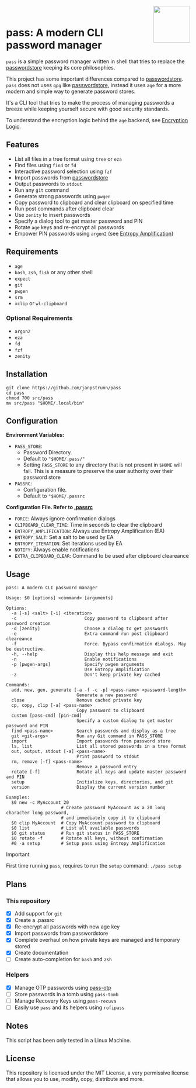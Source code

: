 <img src="https://git.disroot.org/janpstrunn/images/raw/branch/main/pass.png" align="right" height="100"/>
<br>

# pass: A modern CLI password manager

`pass` is a simple password manager written in shell that tries to replace the [passwordstore](https://www.passwordstore.org/) keeping its core philosophies.

This project has some important differences compared to [passwordstore](https://www.passwordstore.org/). `pass` does not uses `gpg` like [passwordstore](https://www.passwordstore.org/), instead it uses `age` for a more modern and simple way to generate password stores.

It's a CLI tool that tries to make the process of managing passwords a breeze while keeping yourself secure with good security standards.

To understand the encryption logic behind the `age` backend, see [Encryption Logic](https://github.com/janpstrunn/pass/wiki/Encryption-Logic).

## Features

- List all files in a tree format using `tree` or `eza`
- Find files using `find` or `fd`
- Interactive password selection using `fzf`
- Import passwords from [passwordstore](https://www.passwordstore.org/)
- Output passwords to `stdout`
- Run any `git` command
- Generate strong passwords using `pwgen`
- Copy password to clipboard and clear clipboard on specified time
- Run post commands after clipboard clear
- Use `zenity` to insert passwords
- Specify a dialog tool to get master password and PIN
- Rotate `age` keys and re-encrypt all passwords
- Empower PIN passwords using `argon2` (see [Entropy Amplification](https://github.com/janpstrunn/pass/wiki/Encryption-Logic#entropy-amplification))

## Requirements

- `age`
- `bash`, `zsh`, `fish` or any other shell
- `expect`
- `git`
- `pwgen`
- `srm`
- `xclip` or `wl-clipboard`

### Optional Requirements

- `argon2`
- `eza`
- `fd`
- `fzf`
- `zenity`

## Installation

```
git clone https://github.com/janpstrunn/pass
cd pass
chmod 700 src/pass
mv src/pass "$HOME/.local/bin"
```

## Configuration

**Environment Variables:**

- `PASS_STORE`:
  - Password Directory.
  - Default to `"$HOME/.pass/"`
  - Setting `PASS_STORE` to any directory that is not present in `$HOME` will fail. This is a measure to preserve the user authority over their password store
- `PASSRC`:
  - Configuration file.
  - Default to `"$HOME/.passrc`

**Configuration File. Refer to [.passrc](https://github.com/janpstrunn/pass/blob/main/.passrc)**

- `FORCE`: Always ignore confirmation dialogs
- `CLIPBOARD_CLEAR_TIME`: Time in seconds to clear the clipboard
- `ENTROPY_AMPLIFICATION`: Always use Entropy Amplification (EA)
- `ENTROPY_SALT`: Set a salt to be used by EA
- `ENTROPY_ITERATION`: Set iterations used by EA
- `NOTIFY`: Always enable notifications
- `EXTRA_CLIPBOARD_CLEAR`: Command to be used after clipboard cleareance

## Usage

```
pass: A modern CLI password manager

Usage: $0 [options] <command> [arguments]

Options:
  -a [-s] <salt> [-i] <iteration>
  -c                          Copy password to clipboard after password creation
  -d [zenity]                 Choose a dialog to get passwords
  -e                          Extra command run post clipboard cleareance
  -f                          Force. Bypass confirmation dialogs. May be destructive.
  -h, --help                  Display this help message and exit
  -n                          Enable notifications
  -p [pwgen-args]             Specify pwgen arguments
                              Use Entropy Amplification
  -z                          Don't keep private key cached

Commands:
  add, new, gen, generate [-a -f -c -p] <pass-name> <password-length>
                           Generate a new password
  close                    Remove cached private key
  cp, copy, clip [-a] <pass-name>
                           Copy password to clipboard
  custom [pass-cmd] [pin-cmd]
                           Specify a custom dialog to get master password and PIN
  find <pass-name>         Search passwords and display as a tree
  git <git-args>           Run any Git command in PASS_STORE
  import                   Import passwords from password store
  ls, list                 List all stored passwords in a tree format
  out, output, stdout [-a] <pass-name>
                           Print password to stdout
  rm, remove [-f] <pass-name>
                           Remove a password entry
  rotate [-f]              Rotate all keys and update master password and PIN
  setup                    Initialize keys, directories, and git
  version                  Display the current version number

Examples:
  $0 new -c MyAccount 20
                     # Create password MyAccount as a 20 long character long password,
                     # and immediately copy it to clipboard
  $0 clip MyAccount  # Copy MyAccount password to clipboard
  $0 list            # List all available passwords
  $0 git status      # Run git status in PASS_STORE
  $0 rotate -f       # Rotate all keys, without confirmation
  #0 -a setup        # Setup pass using Entropy Amplification
```

> [!IMPORTANT]
> First time running `pass`, requires to run the `setup` command: `./pass setup`

## Plans

### This repository

- [x] Add support for `git`
- [x] Create a .passrc
- [x] Re-encrypt all passwords with new age key
- [x] Import passwords from passwordstore
- [x] Complete overhaul on how private keys are managed and temporary stored
- [x] Create documentation
- [ ] Create auto-completion for `bash` and `zsh`

### Helpers

- [x] Manage OTP passwords using [pass-otp](https://github.com/janpstrunn/pass-otp)
- [ ] Store passwords in a tomb using `pass-tomb`
- [ ] Manage Recovery Keys using `pass-recuva`
- [ ] Easily use `pass` and its helpers using `rofipass`

## Notes

This script has been only tested in a Linux Machine.

## License

This repository is licensed under the MIT License, a very permissive license that allows you to use, modify, copy, distribute and more.

